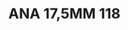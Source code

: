---
title: ANA 17,5MM 118
date: 
draft: false

# descripcion
description : Anillo de plata 925 y nácar

materials: Plata 925

color: 

dimensions: 17.5mm diámetro

code: 05-29-1385

type: "Anillos"

categories: []

price: $15.000,00

price_eftvo: $12.750,00

# Images
# first image will be shown in the product page
images:
  # - image: "images/path_to_image"
  # La ubicacion de las imagenes es imagenes/Anillos/Anillos.Nácar/05-29-1385-ana-17,5mm-118
  - image: "./images/anillos/nácar/05-29-1385-ana-17,5mm-118.jpg"
---